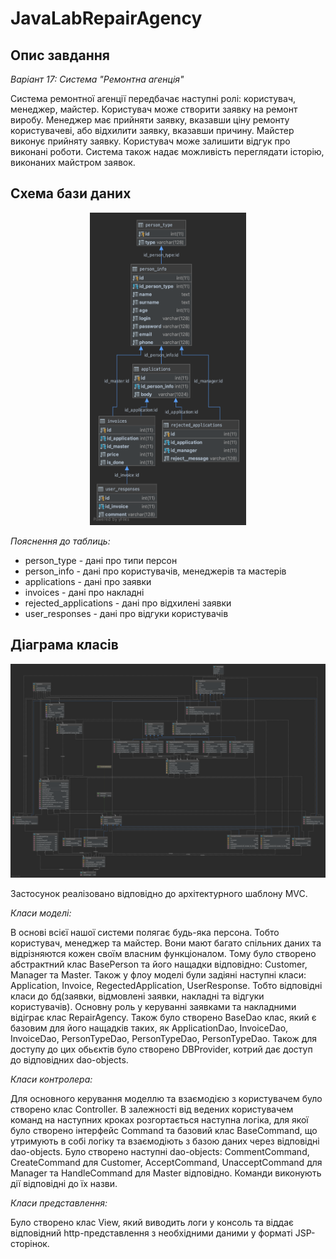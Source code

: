 # JavaLabRepairAgency

## Опис завдання

*Варіант 17: Система "Ремонтна агенція"*

Система ремонтної агенції передбачає наступні ролі: користувач, менеджер, майстер. Користувач може створити заявку на ремонт виробу. Менеджер має прийняти заявку, вказавши ціну ремонту користувачеві, або відхилити заявку, вказавши причину. Майстер виконує прийняту заявку. Користувач може залишити відгук про виконані роботи. Система також надає можливість переглядати історію, виконаних майстром заявок.

## Схема бази даних
<p align="center">
	<img src="lab2/diagrams/db_scheme.png" alt="DB Diagram" width="250" height="500">
</p>

*Пояснення до таблиць:*
- person_type - дані про типи персон
- person_info - дані про користувачів, менеджерів та мастерів
- applications - дані про заявки
- invoices - дані про накладні
- rejected_applications - дані про відхилені заявки
- user_responses - дані про відгуки користувачів

## Діаграма класів
<p align="center">
	<img src="lab2/diagrams/object_scheme.png" alt="Use Case Diagram">
</p>

Застосунок реалізовано відповідно до архітектурного шаблону MVC.

*Класи моделі:*

В основі всієї нашої системи полягає будь-яка персона. Тобто користувач, менеджер та майстер. Вони мают багато спільних даних та відрізняются кожен своїм власним функціоналом. Тому було створено абстрактний клас BasePerson та його нащадки відповідно: Customer, Manager та Master. Також у флоу моделі були задіяні наступні класи: Application, Invoice, RegectedApplication, UserResponse. Тобто відповідні класи до бд(заявки, відмовлені заявки, накладні та відгуки користувачів). Основну роль у керуванні заявками та накладними відіграє клас RepairAgency. Також було створено BaseDao клас, який є базовим для його нащадків таких, як ApplicationDao, InvoiceDao, InvoiceDao, PersonTypeDao, PersonTypeDao, PersonTypeDao. Також для доступу до цих обьєктів було створено DBProvider, котрий дає доступ до відповідних dao-objects.

*Класи контролера:*

Для основного керування моделлю та взаємодією з користувачем було створено клас Controller. В залежності від ведених користувачем команд на наступних кроках розгортається наступна логіка, для якої було створено інтерфейс Command та базовий клас BaseCommand, що утримують в собі логіку та взаємодіють з базою даних через відповідні dao-objects. Було створено наступні dao-objects: CommentCommand, CreateCommand для Customer, AcceptCommand, UnacceptCommand для Manager та HandleCommand для Master відповідно. Команди виконують дії відповідні до їх назви.

*Класи представлення:*

Було створено клас View, який виводить логи у консоль та віддає відповідний http-представлення з необхідними даними у форматі JSP-сторінок.
